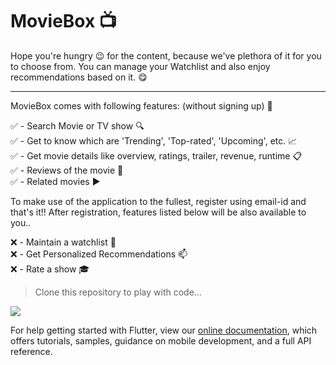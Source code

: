 # MovieBox :tv:

Hope you're hungry :wink: for the content, because we've plethora of it for you to choose from. You can manage your Watchlist and also enjoy recommendations based on it. :yum:

<hr/>

MovieBox comes with following features: (without signing up) :open_hands:

✅ - Search Movie or TV show :mag:<br>
✅ - Get to know which are 'Trending', 'Top-rated', 'Upcoming', etc. :chart_with_upwards_trend:<br>
✅ - Get movie details like overview, ratings, trailer, revenue, runtime :clipboard:<br>
✅ - Reviews of the movie :speech_balloon:<br>
✅ - Related movies :arrow_forward:<br>

To make use of the application to the fullest, register using email-id and that's it!! After registration, features listed below will be also available to you..

❌ - Maintain a watchlist :bookmark:<br>
❌ - Get Personalized Recommendations :mailbox:<br>
❌ - Rate a show :mortar_board:<br>

> Clone this repository to play with code...

[<img src="https://www.themoviedb.org/assets/2/v4/logos/v2/blue_long_1-8ba2ac31f354005783fab473602c34c3f4fd207150182061e425d366e4f34596.svg">](https://www.themoviedb.org/)

For help getting started with Flutter, view our
[online documentation](https://flutter.dev/docs), which offers tutorials,
samples, guidance on mobile development, and a full API reference.
